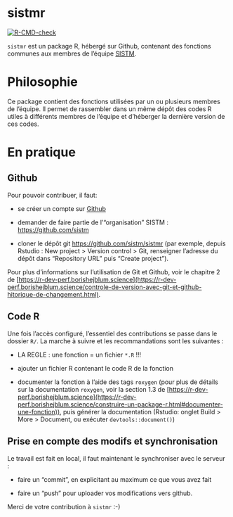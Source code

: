 
# sistmr

<!-- badges: start -->

[![R-CMD-check](https://github.com/sistm/sistmr/workflows/R-CMD-check/badge.svg)](https://github.com/sistm/sistmr/actions)
<!-- badges: end -->

`sistmr` est un package R, hébergé sur Github, contenant des fonctions
communes aux membres de l’équipe
[SISTM](bph.center/les-equipes/statistiques-pour-la-medecine-translationnelle-sistm/).

# Philosophie

Ce package contient des fonctions utilisées par un ou plusieurs membres
de l’équipe. Il permet de rassembler dans un même dépôt des codes R
utiles à différents membres de l’équipe et d’héberger la dernière
version de ces codes.

# En pratique

## Github

Pour pouvoir contribuer, il faut:

-   se créer un compte sur [Github](https://github.com/)

-   demander de faire partie de l’“organisation” SISTM :
    <https://github.com/sistm>

-   cloner le dépôt git <https://github.com/sistm/sistmr> (par exemple,
    depuis Rstudio : New project &gt; Version control &gt; Git,
    renseigner l’adresse du dépôt dans “Repository URL” puis “Create
    project”).

Pour plus d’informations sur l’utilisation de Git et Github, voir le
chapitre 2 de
[https://r-dev-perf.borishejblum.science](https://r-dev-perf.borishejblum.science/controle-de-version-avec-git-et-github-hitorique-de-changement.html).

## Code R

Une fois l’accès configuré, l’essentiel des contributions se passe dans
le dossier `R/`. La marche à suivre et les recommandations sont les
suivantes :

-   LA REGLE : une fonction = un fichier `*.R` !!!

-   ajouter un fichier R contenant le code R de la fonction

-   documenter la fonction à l’aide des tags `roxygen` (pour plus de
    détails sur la documentation `roxygen`, voir la section 1.3 de
    [https://r-dev-perf.borishejblum.science](https://r-dev-perf.borishejblum.science/construire-un-package-r.html#documenter-une-fonction)),
    puis générer la documentation (Rstudio: onglet Build &gt; More &gt;
    Document, ou exécuter `devtools::document()`)

## Prise en compte des modifs et synchronisation

Le travail est fait en local, il faut maintenant le synchroniser avec le
serveur :

-   faire un “commit”, en explicitant au maximum ce que vous avez fait

-   faire un “push” pour uploader vos modifications vers github.

Merci de votre contribution à `sistmr` :-)

